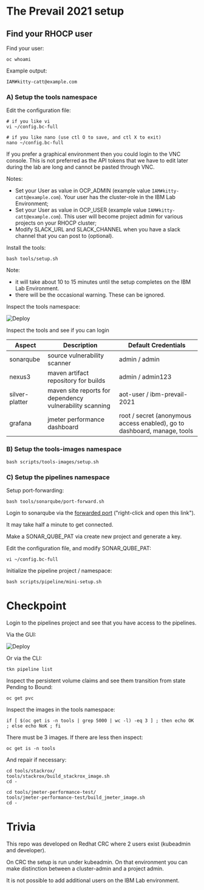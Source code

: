 # The Prevail 2021 setup

## Find your RHOCP user

Find your user:

    oc whoami

Example output:

    IAM#kitty-catt@example.com


### A) Setup the tools namespace

Edit the configuration file:  

    # if you like vi
    vi ~/config.bc-full

    # if you like nano (use ctl O to save, and ctl X to exit)
    nano ~/config.bc-full

If you prefer a graphical environment then you could login to the VNC console. This is not preferred as the API tokens that we have to edit later during the lab are long and cannot be pasted through VNC.

Notes:
- Set your User as value in OCP_ADMIN (example value `IAM#kitty-catt@example.com`). Your user has the cluster-role in the IBM Lab Environment;
- Set your User as value in OCP_USER (example value `IAM#kitty-catt@example.com`). This user will become project admin for various projects on your RHOCP cluster;
- Modify SLACK_URL and SLACK_CHANNEL when you have a slack channel that you can post to (optional).

Install the tools:

    bash tools/setup.sh 

Note:
- it will take about 10 to 15 minutes until the setup completes on the IBM Lab Environment.
- there will be the occasional warning. These can be ignored.

Inspect the tools namespace: 

![Deploy](../../images/tools-namespace.png?raw=true "Title")

Inspect the tools and see if you can login

| Aspect | Description | Default Credentials |
| --- | --- | --- |
| sonarqube| source vulnerability scanner | admin / admin
| nexus3 | maven artifact repository for builds| admin / admin123
| silver-platter | maven site reports for dependency vulnerability scanning | aot-user / ibm-prevail-2021
| grafana | jmeter performance dashboard | root / secret (anonymous access enabled), go to dashboard, manage, tools


### B) Setup the tools-images namespace


    bash scripts/tools-images/setup.sh 


### C) Setup the pipelines namespace

Setup port-forwarding:

    bash tools/sonarqube/port-forward.sh

Login to sonarqube via the [forwarded port](http://localhost:9000) ("right-click and open this link").

It may take half a minute to get connected.

Make a SONAR_QUBE_PAT via create new project and generate a key. 

Edit the configuration file, and modify SONAR_QUBE_PAT:

    vi ~/config.bc-full

Initialize the pipeline project / namespace:


    bash scripts/pipeline/mini-setup.sh

# Checkpoint

Login to the pipelines project and see that you have access to the pipelines.

Via the GUI:

![Deploy](../../images/inspect-pipelines.png?raw=true "Title")

Or via the CLI:

    tkn pipeline list

Inspect the persistent volume claims and see them transition from state Pending to Bound:

    oc get pvc

Inspect the images in the tools namespace:

    if [ $(oc get is -n tools | grep 5000 | wc -l) -eq 3 ] ; then echo OK ; else echo NoK ; fi

There must be 3 images. If there are less then inspect:

    oc get is -n tools

And repair if necessary:    

    cd tools/stackrox/
    tools/stackrox/build_stackrox_image.sh
    cd -

    cd tools/jmeter-performance-test/
    tools/jmeter-performance-test/build_jmeter_image.sh
    cd -

# Trivia

This repo was developed on Redhat CRC where 2 users exist (kubeadmin and developer). 

On CRC the setup is run under kubeadmin. On that environment you can make distinction between a cluster-admin and a project admin.

It is not possible to add additional users on the IBM Lab environment.
